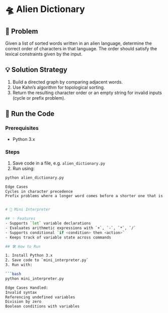 # 🛸 Alien Dictionary

## 🧩 Problem
Given a list of sorted words written in an alien language, determine the correct order of characters in that language. The order should satisfy the lexical constraints given by the input.

## 💡 Solution Strategy
1. Build a directed graph by comparing adjacent words.
2. Use Kahn’s algorithm for topological sorting.
3. Return the resulting character order or an empty string for invalid inputs (cycle or prefix problem).

## 🚀 Run the Code
### Prerequisites
- Python 3.x

### Steps
1. Save code in a file, e.g. `alien_dictionary.py`
2. Run using:

```bash
python alien_dictionary.py

Edge Cases
Cycles in character precedence
Prefix problems where a longer word comes before a shorter one that is a prefix


# 🧠 Mini Interpreter

## ✨ Features
- Supports `let` variable declarations
- Evaluates arithmetic expressions with `+`, `-`, `*`, `/`
- Supports conditional `if <condition> then <action>`
- Keeps track of variable state across commands

## 🛠 How to Run

1. Install Python 3.x
2. Save code to `mini_interpreter.py`
3. Run with:

```bash
python mini_interpreter.py

Edge Cases Handled:
Invalid syntax
Referencing undefined variables
Division by zero
Boolean conditions with variables
